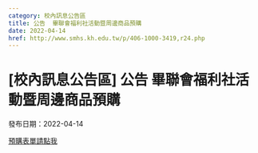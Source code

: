 ```yaml
---
category: 校內訊息公告區
title: 公告  畢聯會福利社活動暨周邊商品預購
date: 2022-04-14
href: http://www.smhs.kh.edu.tw/p/406-1000-3419,r24.php
---
```


# [校內訊息公告區] 公告  畢聯會福利社活動暨周邊商品預購

發布日期：2022-04-14

[預購表單請點我](https://docs.google.com/forms/d/13IYDDptL56Sa70qSreBNF1TakcOtu96vqaDOqQ44XP8/edit)

